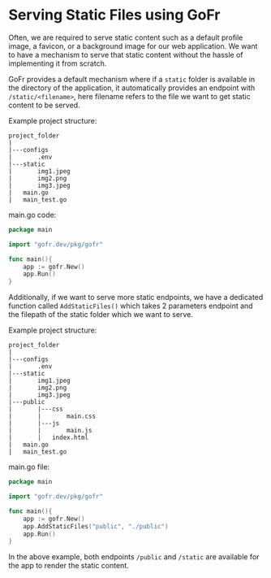 # Serving Static Files using GoFr

Often, we are required to serve static content such as a default profile image, a favicon, or a background image for our 
web application. We want to have a mechanism to serve that static content without the hassle of implementing it from scratch.

GoFr provides a default mechanism where if a `static` folder is available in the directory of the application,
it automatically provides an endpoint with `/static/<filename>`, here filename refers to the file we want to get static content to be served. 

Example project structure:

```dotenv
project_folder
|
|---configs
|       .env
|---static
|       img1.jpeg
|       img2.png
|       img3.jpeg
|   main.go
|   main_test.go
```

main.go code:

```go
package main

import "gofr.dev/pkg/gofr"

func main(){
    app := gofr.New()
    app.Run()
}
```

Additionally, if we want to serve more static endpoints, we have a dedicated function called `AddStaticFiles()`
which takes 2 parameters endpoint and the filepath of the static folder which we want to serve.

Example project structure:

```dotenv
project_folder
|
|---configs
|       .env
|---static
|       img1.jpeg
|       img2.png
|       img3.jpeg
|---public
|       |---css
|       |       main.css
|       |---js
|       |       main.js
|       |   index.html
|   main.go
|   main_test.go
```

main.go file:

```go
package main

import "gofr.dev/pkg/gofr"

func main(){
    app := gofr.New()
    app.AddStaticFiles("public", "./public")
    app.Run()
}
```

In the above example, both endpoints `/public` and `/static` are available for the app to render the static content.
